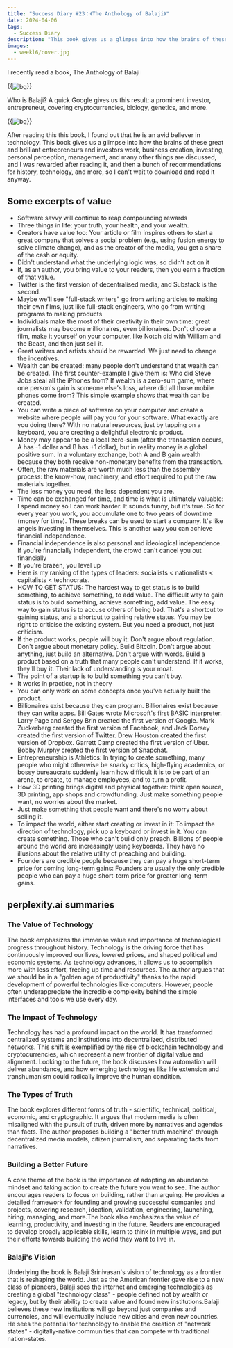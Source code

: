 ```yaml
---
title: "Success Diary #23：《The Anthology of Balaji》"
date: 2024-04-06
tags:
  - Success Diary
description: "This book gives us a glimpse into how the brains of these great and brilliant entrepreneurs and investors work, business creation, investing, personal perception, management, and many other things are discussed, and I was rewarded for reading it, and then a bunch of recommendations for history, technology, etc., so I can't wait to download and read it anyway."
images:
  - weekl6/cover.jpg
---
```


I recently read a book, The Anthology of Balaji 

{{<img src="book.png" alt="bg" maxWidth="600px" align="center" caption="The Anthology of Balaji" >}}

Who is Balaji? A quick Google gives us this result: a prominent investor, entrepreneur, covering cryptocurrencies, biology, genetics, and more.

{{<img src="recover.png" alt="bg" maxWidth="960px" align="center" caption="Balaji" >}}

After reading this this book, I found out that he is an avid believer in technology. This book gives us a glimpse into how the brains of these great and brilliant entrepreneurs and investors work, business creation, investing, personal perception, management, and many other things are discussed, and I was rewarded after reading it, and then a bunch of recommendations for history, technology, and more, so I can't wait to download and read it anyway.

## Some excerpts of value

- Software savvy will continue to reap compounding rewards
- Three things in life: your truth, your health, and your wealth.
- Creators have value too: Your article or film inspires others to start a great company that solves a social problem (e.g., using fusion energy to solve climate change), and as the creator of the media, you get a share of the cash or equity.
- Didn't understand what the underlying logic was, so didn't act on it
- If, as an author, you bring value to your readers, then you earn a fraction of that value.
- Twitter is the first version of decentralised media, and Substack is the second.
- Maybe we'll see "full-stack writers" go from writing articles to making their own films, just like full-stack engineers, who go from writing programs to making products
- Individuals make the most of their creativity in their own time: great journalists may become millionaires, even billionaires. Don't choose a film, make it yourself on your computer, like Notch did with William and the Beast, and then just sell it.
- Great writers and artists should be rewarded. We just need to change the incentives.
- Wealth can be created: many people don't understand that wealth can be created. The first counter-example I give them is: Who did Steve Jobs steal all the iPhones from? If wealth is a zero-sum game, where one person's gain is someone else's loss, where did all those mobile phones come from? This simple example shows that wealth can be created.
- You can write a piece of software on your computer and create a website where people will pay you for your software. What exactly are you doing there? With no natural resources, just by tapping on a keyboard, you are creating a delightful electronic product.
- Money may appear to be a local zero-sum (after the transaction occurs, A has -1 dollar and B has +1 dollar), but in reality money is a global positive sum. In a voluntary exchange, both A and B gain wealth because they both receive non-monetary benefits from the transaction.
- Often, the raw materials are worth much less than the assembly process: the know-how, machinery, and effort required to put the raw materials together.
- The less money you need, the less dependent you are.
- Time can be exchanged for time, and time is what is ultimately valuable: I spend money so I can work harder. It sounds funny, but it's true. So for every year you work, you accumulate one to two years of downtime (money for time). These breaks can be used to start a company. It's like angels investing in themselves. This is another way you can achieve financial independence.
- Financial independence is also personal and ideological independence. If you're financially independent, the crowd can't cancel you out financially
- If you're brazen, you level up
- Here is my ranking of the types of leaders: socialists < nationalists < capitalists < technocrats.
- HOW TO GET STATUS: The hardest way to get status is to build something, to achieve something, to add value. The difficult way to gain status is to build something, achieve something, add value. The easy way to gain status is to accuse others of being bad. That's a shortcut to gaining status, and a shortcut to gaining relative status. You may be right to criticise the existing system. But you need a product, not just criticism.
- If the product works, people will buy it: Don't argue about regulation. Don't argue about monetary policy. Build Bitcoin. Don't argue about anything, just build an alternative. Don't argue with words. Build a product based on a truth that many people can't understand. If it works, they'll buy it. Their lack of understanding is your moat.
- The point of a startup is to build something you can't buy.
- It works in practice, not in theory
- You can only work on some concepts once you've actually built the product.
- Billionaires exist because they can program. Billionaires exist because they can write apps. Bill Gates wrote Microsoft's first BASIC interpreter. Larry Page and Sergey Brin created the first version of Google. Mark Zuckerberg created the first version of Facebook, and Jack Dorsey created the first version of Twitter. Drew Houston created the first version of Dropbox. Garrett Camp created the first version of Uber. Bobby Murphy created the first version of Snapchat.
- Entrepreneurship is Athletics: In trying to create something, many people who might otherwise be snarky critics, high-flying academics, or bossy bureaucrats suddenly learn how difficult it is to be part of an arena, to create, to manage employees, and to turn a profit.
- How 3D printing brings digital and physical together: think open source, 3D printing, app shops and crowdfunding. Just make something people want, no worries about the market.
- Just make something that people want and there's no worry about selling it.
- To impact the world, either start creating or invest in it: To impact the direction of technology, pick up a keyboard or invest in it. You can create something. Those who can't build only preach. Billions of people around the world are increasingly using keyboards. They have no illusions about the relative utility of preaching and building.
- Founders are credible people because they can pay a huge short-term price for coming long-term gains: Founders are usually the only credible people who can pay a huge short-term price for greater long-term gains.

## perplexity.ai summaries

### The Value of Technology

The book emphasizes the immense value and importance of technological progress throughout history. Technology is the driving force that has continuously improved our lives, lowered prices, and shaped political and economic systems. As technology advances, it allows us to accomplish more with less effort, freeing up time and resources. The author argues that we should be in a "golden age of productivity" thanks to the rapid development of powerful technologies like computers. However, people often underappreciate the incredible complexity behind the simple interfaces and tools we use every day.

### The Impact of Technology

Technology has had a profound impact on the world. It has transformed centralized systems and institutions into decentralized, distributed networks. This shift is exemplified by the rise of blockchain technology and cryptocurrencies, which represent a new frontier of digital value and alignment. Looking to the future, the book discusses how automation will deliver abundance, and how emerging technologies like life extension and transhumanism could radically improve the human condition.

### The Types of Truth

The book explores different forms of truth - scientific, technical, political, economic, and cryptographic. It argues that modern media is often misaligned with the pursuit of truth, driven more by narratives and agendas than facts. The author proposes building a "better truth machine" through decentralized media models, citizen journalism, and separating facts from narratives.

### Building a Better Future

A core theme of the book is the importance of adopting an abundance mindset and taking action to create the future you want to see. The author encourages readers to focus on building, rather than arguing. He provides a detailed framework for founding and growing successful companies and projects, covering research, ideation, validation, engineering, launching, hiring, managing, and more.The book also emphasizes the value of learning, productivity, and investing in the future. Readers are encouraged to develop broadly applicable skills, learn to think in multiple ways, and put their efforts towards building the world they want to live in.

### Balaji's Vision

Underlying the book is Balaji Srinivasan's vision of technology as a frontier that is reshaping the world. Just as the American frontier gave rise to a new class of pioneers, Balaji sees the internet and emerging technologies as creating a global "technology class" - people defined not by wealth or legacy, but by their ability to create value and found new institutions.Balaji believes these new institutions will go beyond just companies and currencies, and will eventually include new cities and even new countries. He sees the potential for technology to enable the creation of "network states" - digitally-native communities that can compete with traditional nation-states. 